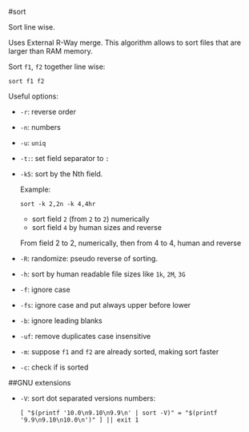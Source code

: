 #sort

Sort line wise.

Uses External R-Way merge.
This algorithm allows to sort files that are larger than RAM memory.

Sort `f1`, `f2` together line wise:

    sort f1 f2

Useful options:

-   `-r`: reverse order

-   `-n`: numbers

-   `-u`: `uniq`

-   `-t:`: set field separator to `:`

-   `-k5`: sort by the Nth field.

    Example:

        sort -k 2,2n -k 4,4hr

    - sort field `2` (from `2` to `2`) numerically
    - sort field `4` by human sizes and reverse

    From field 2 to 2, numerically, then from 4 to 4, human and reverse

-   `-R`: randomize: pseudo reverse of sorting.

-   `-h`: sort by human readable file sizes like `1k`, `2M`, `3G`

-   `-f`: ignore case

-   `-fs`: ignore case and put always upper before lower

-   `-b`: ignore leading blanks

-   `-uf`: remove duplicates case insensitive

-   `-m`: suppose `f1` and `f2` are already sorted, making sort faster

-   `-c`: check if is sorted

##GNU extensions

-   `-V`: sort dot separated versions numbers:

        [ "$(printf '10.0\n9.10\n9.9\n' | sort -V)" = "$(printf '9.9\n9.10\n10.0\n')" ] || exit 1
